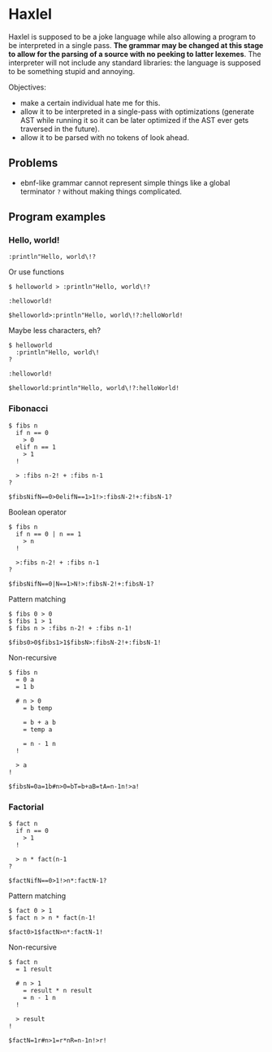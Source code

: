 # Haxlel
Haxlel is supposed to be a joke language while also allowing a program to be interpreted in a single pass. **The grammar may be changed at this stage to allow for the parsing of a source with no peeking to latter lexemes**. The interpreter will not include any standard libraries: the language is supposed to be something stupid and annoying.

Objectives:
* make a certain individual hate me for this.
* allow it to be interpreted in a single-pass with optimizations (generate AST while running it so it can be later optimized if the AST ever gets traversed in the future).
* allow it to be parsed with no tokens of look ahead.

## Problems
* ebnf-like grammar cannot represent simple things like a global terminator `?` without making things complicated.

## Program examples
### Hello, world!
```haxlel
:println"Hello, world\!?
```
Or use functions
```haxlel
$ helloworld > :println"Hello, world\!?

:helloworld!
```
```
$helloworld>:println"Hello, world\!?:helloWorld!
```
Maybe less characters, eh?
```haxlel
$ helloworld
  :println"Hello, world\!
?

:helloworld!
```
```haxlel
$helloworld:println"Hello, world\!?:helloWorld!
```

### Fibonacci
```haxlel
$ fibs n
  if n == 0
    > 0
  elif n == 1
    > 1
  !
  
  > :fibs n-2! + :fibs n-1
?
```
```haxlel
$fibsNifN==0>0elifN==1>1!>:fibsN-2!+:fibsN-1?
```
Boolean operator
```haxlel
$ fibs n
  if n == 0 | n == 1
    > n
  !
  
  >:fibs n-2! + :fibs n-1
?
```
```haxlel
$fibsNifN==0|N==1>N!>:fibsN-2!+:fibsN-1?
```
Pattern matching
```haxlel
$ fibs 0 > 0
$ fibs 1 > 1
$ fibs n > :fibs n-2! + :fibs n-1!
```
```haxlel
$fibs0>0$fibs1>1$fibsN>:fibsN-2!+:fibsN-1!
```
Non-recursive
```haxlel
$ fibs n
  = 0 a
  = 1 b
  
  # n > 0
    = b temp
    
    = b + a b
    = temp a
    
    = n - 1 n
  !
  
  > a
!
```
```haxlel
$fibsN=0a=1b#n>0=bT=b+aB=tA=n-1n!>a!
```

### Factorial
```haxlel
$ fact n
  if n == 0
    > 1
  !
  
  > n * fact(n-1
?
```
```haxlel
$factNifN==0>1!>n*:factN-1?
```
Pattern matching
```haxlel
$ fact 0 > 1
$ fact n > n * fact(n-1!
```
```haxlel
$fact0>1$factN>n*:factN-1!
```
Non-recursive
```haxlel
$ fact n
  = 1 result
  
  # n > 1
    = result * n result
    = n - 1 n
  !
  
  > result
!
```
```haxlel
$factN=1r#n>1=r*nR=n-1n!>r!
```
